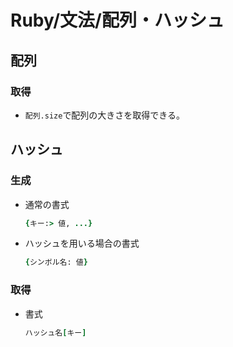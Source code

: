 # Ruby/文法/配列・ハッシュ

## 配列

### 取得

- `配列.size`で配列の大きさを取得できる。

## ハッシュ

### 生成

- 通常の書式

  ```ruby
  {キー:> 値, ...}
  ```

- ハッシュを用いる場合の書式

  ```ruby
  {シンボル名: 値}
  ```

### 取得

- 書式

  ```ruby
  ハッシュ名[キー]
  ```

